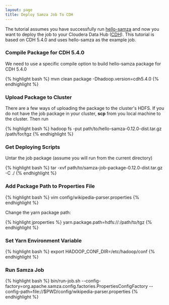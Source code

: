 ```yaml
---
layout: page
title: Deploy Samza Job To CDH
---
```

<!--
   Licensed to the Apache Software Foundation (ASF) under one or more
   contributor license agreements.  See the NOTICE file distributed with
   this work for additional information regarding copyright ownership.
   The ASF licenses this file to You under the Apache License, Version 2.0
   (the "License"); you may not use this file except in compliance with
   the License.  You may obtain a copy of the License at

       http://www.apache.org/licenses/LICENSE-2.0

   Unless required by applicable law or agreed to in writing, software
   distributed under the License is distributed on an "AS IS" BASIS,
   WITHOUT WARRANTIES OR CONDITIONS OF ANY KIND, either express or implied.
   See the License for the specific language governing permissions and
   limitations under the License.
-->

The tutorial assumes you have successfully run [hello-samza](../../../startup/hello-samza/{{site.version}}/) and now you want to deploy the job to your Cloudera Data Hub ([CDH](http://www.cloudera.com/content/cloudera/en/products-and-services/cdh.html)). This tutorial is based on CDH 5.4.0 and uses hello-samza as the example job.

### Compile Package for CDH 5.4.0

We need to use a specific compile option to build hello-samza package for CDH 5.4.0

{% highlight bash %}
mvn clean package -Dhadoop.version=cdh5.4.0
{% endhighlight %}

### Upload Package to Cluster

There are a few ways of uploading the package to the cluster's HDFS. If you do not have the job package in your cluster, **scp** from you local machine to the cluster. Then run

{% highlight bash %}
hadoop fs -put path/to/hello-samza-0.12.0-dist.tar.gz /path/for/tgz
{% endhighlight %}

### Get Deploying Scripts

Untar the job package (assume you will run from the current directory)

{% highlight bash %}
tar -xvf path/to/samza-job-package-0.12.0-dist.tar.gz -C ./
{% endhighlight %}

### Add Package Path to Properties File

{% highlight bash %}
vim config/wikipedia-parser.properties
{% endhighlight %}

Change the yarn package path:

{% highlight jproperties %}
yarn.package.path=hdfs://<hdfs name node ip>:<hdfs name node port>/path/to/tgz
{% endhighlight %}

### Set Yarn Environment Variable

{% highlight bash %}
export HADOOP_CONF_DIR=/etc/hadoop/conf
{% endhighlight %}

### Run Samza Job

{% highlight bash %}
bin/run-job.sh --config-factory=org.apache.samza.config.factories.PropertiesConfigFactory --config-path=file://$PWD/config/wikipedia-parser.properties
{% endhighlight %}
